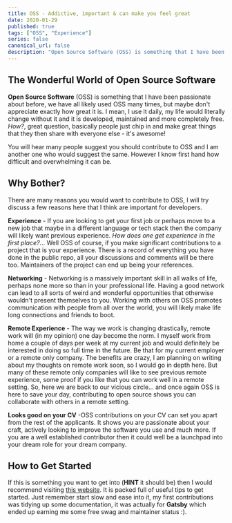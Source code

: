 ```yaml
---
title: OSS - Addictive, important & can make you feel great
date: 2020-01-29
published: true
tags: ["OSS", "Experience"]
series: false
canonical_url: false
description: "Open Source Software (OSS) is something that I have been passionate about before, we have all likely used OSS many times, but maybe don't appreciate exactly how great it is. I mean, I use it daily, my life would literally change without it and it is developed, maintained and more completely free. How?, great question, basically people just chip in and make great things that they then share with everyone else - it's awesome!"
---
```


## The Wonderful World of Open Source Software

**Open Source Software** (OSS) is something that I have been passionate about before, we have all likely used OSS many times, but maybe don't appreciate exactly how great it is. I mean, I use it daily, my life would literally change without it and it is developed, maintained and more completely free. _How?_, great question, basically people just chip in and make great things that they then share with everyone else - it's awesome!

You will hear many people suggest you should contribute to OSS and I am another one who would suggest the same. However I know first hand how difficult and overwhelming it can be.

## Why Bother?

There are many reasons you would want to contribute to OSS, I will try discuss a few reasons here that I think are important for developers.

**Experience** - If you are looking to get your first job or perhaps move to a new job that maybe in a different language or tech stack then the company will likely want previous experience. _How does one get experience in the first place?_... Well OSS of course, if you make significant contributions to a project that is your experience. There is a record of everything you have done in the public repo, all your discussions and comments will be there too. Maintainers of the project can end up being your references.

**Networking** - Networking is a massively important skill in all walks of life, perhaps none more so than in your professional life. Having a good network can lead to all sorts of weird and wonderful opportunities that otherwise wouldn't present themselves to you. Working with others on OSS promotes communication with people from all over the world, you will likely make life long connections and friends to boot.

**Remote Experience** - The way we work is changing drastically, remote work will (in my opinion) one day become the norm. I myself work from home a couple of days per week at my current job and would definitely be interested in doing so full time in the future. Be that for my current employer or a remote only company. The benefits are crazy, I am planning on writing about my thoughts on remote work soon, so I would go in depth here. But many of these remote only companies will like to see previous remote experience, some proof if you like that you can work well in a remote setting. So, here we are back to our vicious circle... and once again OSS is here to save your day, contributing to open source shows you can collaborate with others in a remote setting.

**Looks good on your CV** -OSS contributions on your CV can set you apart from the rest of the applicants. It shows you are passionate about your craft, actively looking to improve the software you use and much more. If you are a well established contributor then it could well be a launchpad into your dream role for your dream company.

## How to Get Started

If this is something you want to get into (**HINT** it should be) then I would recommend visiting [this website](https://opensource.guide/how-to-contribute/). It is packed full of useful tips to get started. Just remember start slow and ease into it, my first contributions was tidying up some documentation, it was actually for **Gatsby** which ended up earning me some free swag and maintainer status :).
